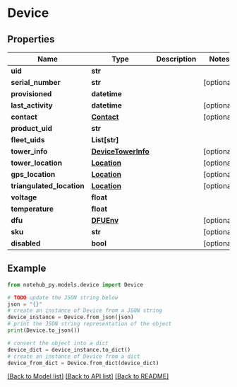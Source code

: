 # Device


## Properties

Name | Type | Description | Notes
------------ | ------------- | ------------- | -------------
**uid** | **str** |  | 
**serial_number** | **str** |  | [optional] 
**provisioned** | **datetime** |  | 
**last_activity** | **datetime** |  | [optional] 
**contact** | [**Contact**](Contact.md) |  | [optional] 
**product_uid** | **str** |  | 
**fleet_uids** | **List[str]** |  | 
**tower_info** | [**DeviceTowerInfo**](DeviceTowerInfo.md) |  | [optional] 
**tower_location** | [**Location**](Location.md) |  | [optional] 
**gps_location** | [**Location**](Location.md) |  | [optional] 
**triangulated_location** | [**Location**](Location.md) |  | [optional] 
**voltage** | **float** |  | 
**temperature** | **float** |  | 
**dfu** | [**DFUEnv**](DFUEnv.md) |  | [optional] 
**sku** | **str** |  | [optional] 
**disabled** | **bool** |  | [optional] 

## Example

```python
from notehub_py.models.device import Device

# TODO update the JSON string below
json = "{}"
# create an instance of Device from a JSON string
device_instance = Device.from_json(json)
# print the JSON string representation of the object
print(Device.to_json())

# convert the object into a dict
device_dict = device_instance.to_dict()
# create an instance of Device from a dict
device_from_dict = Device.from_dict(device_dict)
```
[[Back to Model list]](../README.md#documentation-for-models) [[Back to API list]](../README.md#documentation-for-api-endpoints) [[Back to README]](../README.md)


